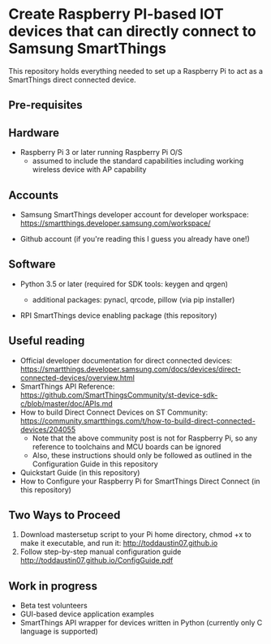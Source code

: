 # Create Raspberry PI-based IOT devices that can directly connect to Samsung SmartThings

This repository holds everything needed to set up a Raspberry Pi to act as a SmartThings direct connected device.

Pre-requisites
--------------
## Hardware
- Raspberry Pi 3 or later running Raspberry Pi O/S 
	- assumed to include the standard capabilities including working wireless device with AP capability
	

## Accounts
- Samsung SmartThings developer account for developer workspace: https://smartthings.developer.samsung.com/workspace/	
	
- Github account (if you're reading this I guess you already have one!)
  
  
## Software
    
- Python 3.5 or later (required for SDK tools: keygen and qrgen)
	- additional packages:  pynacl, qrcode, pillow (via pip installer)
  
- RPI SmartThings device enabling package (this repository)
	
  
Useful reading
---------------
- Official developer documentation for direct connected devices:  https://smartthings.developer.samsung.com/docs/devices/direct-connected-devices/overview.html
- SmartThings API Reference: https://github.com/SmartThingsCommunity/st-device-sdk-c/blob/master/doc/APIs.md
- How to build Direct Connect Devices on ST Community:  https://community.smartthings.com/t/how-to-build-direct-connected-devices/204055
  - Note that the above community post is not for Raspberry Pi, so any reference to toolchains and MCU boards can be ignored
  - Also, these instructions should only be followed as outlined in the Configuration Guide in this repository
- Quickstart Guide (in this repository)
- How to Configure your Raspberry Pi for SmartThings Direct Connect (in this repository)

Two Ways to Proceed
-------------------
1) Download mastersetup script to your Pi home directory, chmod +x to make it executable, and run it: http://toddaustin07.github.io
2) Follow step-by-step manual configuration guide http://toddaustin07.github.io/ConfigGuide.pdf

Work in progress
----------------
- Beta test volunteers
- GUI-based device application examples
- SmartThings API wrapper for devices written in Python (currently only C language is supported)
  
